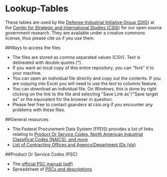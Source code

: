 Lookup-Tables
=============
These tables are used by the [Defense-Industrial Initiative Group (DIIG)](http://csis.org/program/national-security-program-industry-resources) at the [Center for Strategic and International Studies (CSIS)](http://csis.org) for our open source government research. They are available under a creative commons license, thus please cite us if you use them. 

##Ways to access the files
* The files are stored as comma separated values (CSV). Text is delineated with double quotes (").
* If you want an local copy of this entire repository, you can "fork" it to your machine.
* You can open an individual file directly and copy out the contents. If you are copying into Excel you will need to use the text to columns feature.
* You can download an individual file. On Windows, this is done by right clicking on the link to the file and selecting "Save Link as"/"Save target as" or the equivalent for the browser in question.
* Please feel free to contact gsanders at csis.org if you encounter any problems with these files.

##General resources
* The Federal Procurement Data System (FPDS) provides a list of links relating to [Product Or Service Codes, North American Industrial Classifical Codes (NAICS), and more](https://www.fpds.gov/wiki/index.php/PSC,_NAICS_and_more)
* [List of Contracting Offices and Agency/Department IDs (xls)](https://www.fpds.gov/downloads/top_requests/FPDSNG_Contracting_Offices.xls)

##Product Or Service Codes (PSC)
* The [official PSC manual (pdf)](http://www.acquisition.gov/psc%20manual%20-%20final%20-%2011%20august%202011.pdf)
* Spreadsheet of [PSCs and descriptions](http://www.fpdsng.com/downloads/psc_data_Oct012011.xls)
